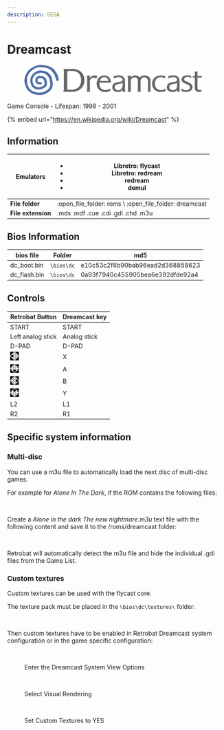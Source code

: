 ```yaml
---
description: SEGA
---
```


# Dreamcast

<figure><img src="https://raw.githubusercontent.com/fabricecaruso/es-theme-carbon/master/art/logos/dreamcast.svg" alt=""><figcaption></figcaption></figure>



Game Console - Lifespan: 1998 - 2001

{% embed url="https://en.wikipedia.org/wiki/Dreamcast" %}

## Information

| **Emulators**      | <ul><li>Libretro: flycast</li><li>Libretro: redream</li><li>redream</li><li>demul</li></ul> |
| ------------------ | ------------------------------------------------------------------------------------------- |
| **File folder**    | :open\_file\_folder: roms \ :open\_file\_folder: dreamcast                                  |
| **File extension** | .mds .mdf .cue .cdi .gdi .chd .m3u                                                          |

## Bios Information

| bios file     | Folder     | md5                              |
| ------------- | ---------- | -------------------------------- |
| dc\_boot.bin  | `\bios\dc` | e10c53c2f8b90bab96ead2d368858623 |
| dc\_flash.bin | `\bios\dc` | 0a93f7940c455905bea6e392dfde92a4 |

## Controls

| Retrobat Button                             | Dreamcast key |
| ------------------------------------------- | ------------- |
| START                                       | START         |
| Left analog stick                           | Analog stick  |
| D-PAD                                       | D-PAD         |
| ![](<../.gitbook/assets/image (2) (1).png>) | X             |
| ![](<../.gitbook/assets/image (1) (2).png>) | A             |
| ![](<../.gitbook/assets/image (4).png>)     | B             |
| ![](<../.gitbook/assets/image (3) (1).png>) | Y             |
| L2                                          | L1            |
| R2                                          | R1            |

## Specific system information

### Multi-disc

You can use a m3u file to automatically load the next disc of multi-disc games.

For example for _Alone In The Dark_, if the ROM contains the following files:

<figure><img src="https://i.imgur.com/LUmmLpf.png" alt=""><figcaption></figcaption></figure>

Create a _Alone in the dark The new nightmare.m3u_ text file with the following content and save it to the /roms/dreamcast folder:

<figure><img src="https://i.imgur.com/9dQJhD9.png" alt=""><figcaption></figcaption></figure>

Retrobat will automatically detect the m3u file and hide the individual .gdi files from the Game List.

### Custom textures

Custom textures can be used with the flycast core.

The texture pack must be placed in the `\bios\dc\textures\` folder:

<figure><img src="https://i.imgur.com/65bX2kT.png" alt=""><figcaption></figcaption></figure>

Then custom textures have to be enabled in Retrobat Dreamcast system configuration or in the game specific configuration:

<figure><img src="https://i.imgur.com/ppkZ9bw.png" alt=""><figcaption><p>Enter the Dreamcast System View Options</p></figcaption></figure>

<figure><img src="https://i.imgur.com/qVMX2Ly.png" alt=""><figcaption><p>Select Visual Rendering</p></figcaption></figure>

<figure><img src="https://i.imgur.com/SbsPMz1.png" alt=""><figcaption><p>Set Custom Textures to YES</p></figcaption></figure>
